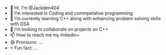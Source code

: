 - 👋 Hi, I’m @Jackden404
- 👀 I’m interested in Coding and commpetative programming
- 🌱 I’m currently learning C++ along with enhancing problem solving skills with DSA 
- 💞️ I’m looking to collaborate on projects on C++ 
- 📫 How to reach me my linkedin=
- 😄 Pronouns: ...
- ⚡ Fun fact: ...

<!---
Jackden404/Jackden404 is a ✨ special ✨ repository because its `README.md` (this file) appears on your GitHub profile.
You can click the Preview link to take a look at your changes.
--->
